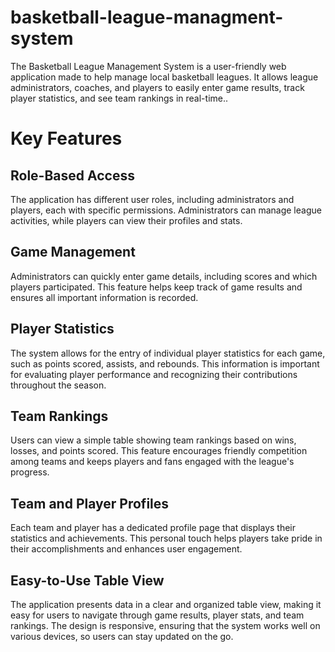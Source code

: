 # basketball-league-managment-system
The Basketball League Management System is a user-friendly web application made to help manage local basketball leagues. It allows league administrators, coaches, and players to easily enter game results, track player statistics, and see team rankings in real-time..

# Key Features
## Role-Based Access
The application has different user roles, including administrators and players, each with specific permissions. Administrators can manage league activities, while players can view their profiles and stats.

## Game Management
Administrators can quickly enter game details, including scores and which players participated. This feature helps keep track of game results and ensures all important information is recorded.

## Player Statistics
The system allows for the entry of individual player statistics for each game, such as points scored, assists, and rebounds. This information is important for evaluating player performance and recognizing their contributions throughout the season.

## Team Rankings
Users can view a simple table showing team rankings based on wins, losses, and points scored. This feature encourages friendly competition among teams and keeps players and fans engaged with the league's progress.

## Team and Player Profiles
Each team and player has a dedicated profile page that displays their statistics and achievements. This personal touch helps players take pride in their accomplishments and enhances user engagement.

## Easy-to-Use Table View
The application presents data in a clear and organized table view, making it easy for users to navigate through game results, player stats, and team rankings. The design is responsive, ensuring that the system works well on various devices, so users can stay updated on the go.
